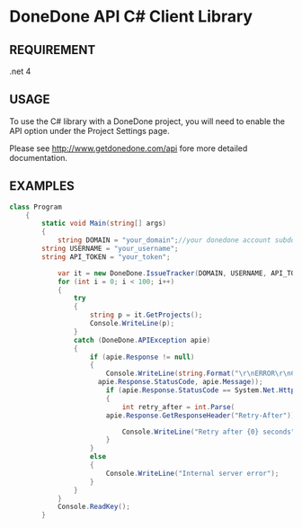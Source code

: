 # DoneDone API C# Client Library

## REQUIREMENT
.net 4

## USAGE
To use the C# library with a DoneDone project, you will need to enable the API option under the Project Settings page.

Please see http://www.getdonedone.com/api fore more detailed documentation.

## EXAMPLES
```C#
class Program
    {
        static void Main(string[] args)
        {
            string DOMAIN = "your_domain";//your donedone account subdomain - so "your_domain" if your account URL is your_domain.mydonedone.com 
	    string USERNAME = "your_username";
	    string API_TOKEN = "your_token";

            var it = new DoneDone.IssueTracker(DOMAIN, USERNAME, API_TOKEN);
            for (int i = 0; i < 100; i++)
            {
                try
                {
                    string p = it.GetProjects();
                    Console.WriteLine(p);
                }
                catch (DoneDone.APIException apie)
                {
                    if (apie.Response != null)
                    {
                        Console.WriteLine(string.Format("\r\nERROR\r\nCode:{0}\r\n{1}\r\n", 
   					  apie.Response.StatusCode, apie.Message));
                        if (apie.Response.StatusCode == System.Net.HttpStatusCode.Conflict)
                        {
                            int retry_after = int.Parse(
						apie.Response.GetResponseHeader("Retry-After"));

                            Console.WriteLine("Retry after {0} seconds", retry_after);
                        }
                    }
                    else
                    {
                        Console.WriteLine("Internal server error"); 
                    }
                }
            }
            Console.ReadKey();
        }
```
